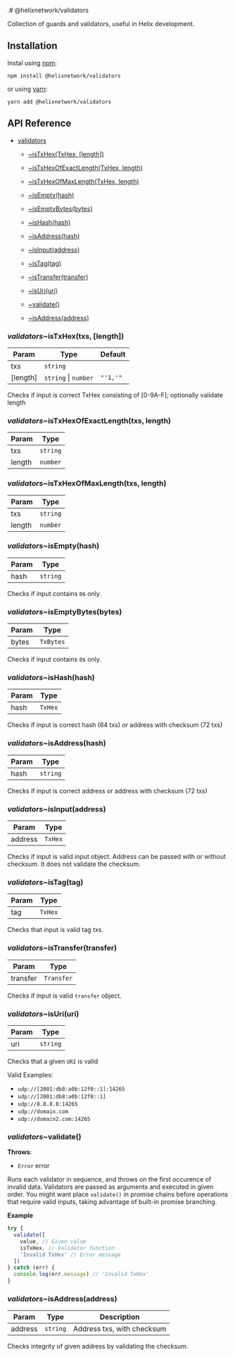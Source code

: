 
.# @helixnetwork/validators

Collection of guards and validators, useful in Helix development.

## Installation

Instal using [npm](https://www.npmjs.org/):
```
npm install @helixnetwork/validators
```

or using [yarn](https://yarnpkg.com/):

```
yarn add @helixnetwork/validators
```

## API Reference

    
* [validators](#module_validators)

    * [~isTxHex(TxHex, [length])](#module_validators..isTxHex)

    * [~isTxHexOfExactLength(TxHex, length)](#module_validators..isTxHexOfExactLength)

    * [~isTxHexOfMaxLength(TxHex, length)](#module_validators..isTxHexOfMaxLength)

    * [~isEmpty(hash)](#module_validators..isEmpty)

    * [~isEmptyBytes(bytes)](#module_validators..isEmptyBytes)

    * [~isHash(hash)](#module_validators..isHash)

    * [~isAddress(hash)](#module_validators..isAddress)

    * [~isInput(address)](#module_validators..isInput)

    * [~isTag(tag)](#module_validators..isTag)

    * [~isTransfer(transfer)](#module_validators..isTransfer)

    * [~isUri(uri)](#module_validators..isUri)

    * [~validate()](#module_validators..validate)

    * [~isAddress(address)](#module_validators..isAddress)


<a name="module_validators..isTxHex"></a>


### *validators*~isTxHex(txs, [length])

| Param | Type | Default |
| --- | --- | --- |
| txs | <code>string</code> |  | 
| [length] | <code>string</code> \| <code>number</code> | <code>&quot;&#x27;1,&#x27;&quot;</code> | 

Checks if input is correct TxHex consisting of [0-9A-F]; optionally validate length

<a name="module_validators..isTxHexOfExactLength"></a>

### *validators*~isTxHexOfExactLength(txs, length)

| Param | Type |
| --- | --- |
| txs | <code>string</code> | 
| length | <code>number</code> | 

<a name="module_validators..isTxHexOfMaxLength"></a>

### *validators*~isTxHexOfMaxLength(txs, length)

| Param | Type |
| --- | --- |
| txs | <code>string</code> | 
| length | <code>number</code> | 

<a name="module_validators..isEmpty"></a>

### *validators*~isEmpty(hash)

| Param | Type |
| --- | --- |
| hash | <code>string</code> | 

Checks if input contains `0`s only.

<a name="module_validators..isEmptyBytes"></a>

### *validators*~isEmptyBytes(bytes)

| Param | Type |
| --- | --- |
| bytes | <code>TxBytes</code> | 

Checks if input contains `0`s only.

<a name="module_validators..isHash"></a>

### *validators*~isHash(hash)

| Param | Type |
| --- | --- |
| hash | <code>TxHex</code> | 

Checks if input is correct hash (64 txs) or address with checksum (72 txs)

<a name="module_validators..isAddress"></a>

### *validators*~isAddress(hash)

| Param | Type |
| --- | --- |
| hash | <code>string</code> | 

Checks if input is correct address or address with checksum (72 txs)

<a name="module_validators..isInput"></a>

### *validators*~isInput(address)

| Param | Type |
| --- | --- |
| address | <code>TxHex</code> | 

Checks if input is valid input object. Address can be passed with or without checksum.
It does not validate the checksum.

<a name="module_validators..isTag"></a>

### *validators*~isTag(tag)

| Param | Type |
| --- | --- |
| tag | <code>TxHex</code> | 

Checks that input is valid tag txs.

<a name="module_validators..isTransfer"></a>

### *validators*~isTransfer(transfer)

| Param | Type |
| --- | --- |
| transfer | <code>Transfer</code> | 

Checks if input is valid `transfer` object.

<a name="module_validators..isUri"></a>

### *validators*~isUri(uri)

| Param | Type |
| --- | --- |
| uri | <code>string</code> | 

Checks that a given `URI` is valid

Valid Examples:
- `udp://[2001:db8:a0b:12f0::1]:14265`
- `udp://[2001:db8:a0b:12f0::1]`
- `udp://8.8.8.8:14265`
- `udp://domain.com`
- `udp://domain2.com:14265`

<a name="module_validators..validate"></a>

### *validators*~validate()
**Throws**:

- <code>Error</code> error

Runs each validator in sequence, and throws on the first occurence of invalid data.
Validators are passed as arguments and executed in given order.
You might want place `validate()` in promise chains before operations that require valid inputs,
taking advantage of built-in promise branching.

**Example**  
```js
try {
  validate([
    value, // Given value
    isTxHex, // Validator function
    'Invalid TxHex' // Error message
  ])
} catch (err) {
  console.log(err.message) // 'Invalid TxHex'
}
```
<a name="module_validators..isAddress"></a>

### *validators*~isAddress(address)

| Param | Type | Description |
| --- | --- | --- |
| address | <code>string</code> | Address txs, with checksum |

Checks integrity of given address by validating the checksum.

